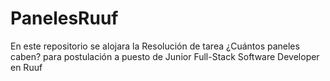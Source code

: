 # PanelesRuuf
En este repositorio se alojara la Resolución de tarea ¿Cuántos paneles caben? para postulación a puesto de Junior Full-Stack Software Developer en Ruuf
